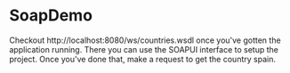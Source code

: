 # SoapDemo

Checkout http://localhost:8080/ws/countries.wsdl once you've gotten the application running. There you can use the SOAPUI interface to setup the project. Once you've done that, make a request to get the country spain.
